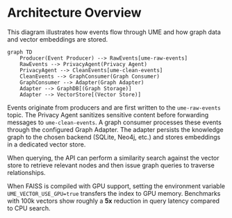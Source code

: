 # Architecture Overview

This diagram illustrates how events flow through UME and how graph data and vector embeddings are stored.

```mermaid
graph TD
    Producer(Event Producer) --> RawEvents[ume-raw-events]
    RawEvents --> PrivacyAgent(Privacy Agent)
    PrivacyAgent --> CleanEvents[ume-clean-events]
    CleanEvents --> GraphConsumer(Graph Consumer)
    GraphConsumer --> Adapter(Graph Adapter)
    Adapter --> GraphDB[(Graph Storage)]
    Adapter --> VectorStore[(Vector Store)]
```

Events originate from producers and are first written to the `ume-raw-events` topic. The Privacy Agent sanitizes sensitive
content before forwarding messages to `ume-clean-events`. A graph consumer processes these events through the configured
Graph Adapter. The adapter persists the knowledge graph to the chosen backend (SQLite, Neo4j, etc.) and stores
embeddings in a dedicated vector store.

When querying, the API can perform a similarity search against the vector store to retrieve relevant nodes and
then issue graph queries to traverse relationships.

When FAISS is compiled with GPU support, setting the environment variable
`UME_VECTOR_USE_GPU=true` transfers the index to GPU memory. Benchmarks with
100k vectors show roughly a **5x** reduction in query latency compared to CPU
search.
